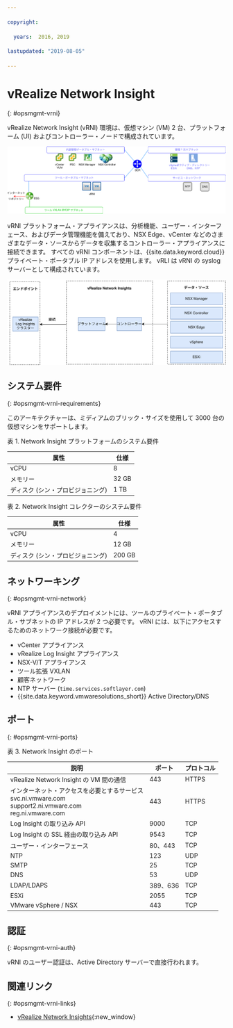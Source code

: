 ```yaml
---

copyright:

  years:  2016, 2019

lastupdated: "2019-08-05"

---
```


# vRealize Network Insight
{: #opsmgmt-vrni}

vRealize Network Insight (vRNI) 環境は、仮想マシン (VM) 2 台、プラットフォーム (UI) およびコントローラー・ノードで構成されています。

![Network Insights の図](../../images/opsmgmt-vrninw.svg "Network Insights の図")

vRNI プラットフォーム・アプライアンスは、分析機能、ユーザー・インターフェース、およびデータ管理機能を備えており、NSX Edge、vCenter などのさまざまなデータ・ソースからデータを収集するコントローラー・アプライアンスに接続できます。 すべての vRNI コンポーネントは、{{site.data.keyword.cloud}} プライベート・ポータブル IP アドレスを使用します。 vRLI は vRNI の syslog サーバーとして構成されています。

![Network Insights のコンポーネント](../../images/opsmgmt-vrnicomponents.svg "Network Insights のコンポーネント")

## システム要件
{: #opsmgmt-vrni-requirements}

このアーキテクチャーは、ミディアムのブリック・サイズを使用して 3000 台の仮想マシンをサポートします。

表 1. Network Insight プラットフォームのシステム要件

| 属性 | 仕様 |
|---|---|
| vCPU | 8 |
| メモリー | 32 GB |
| ディスク (シン・プロビジョニング) | 1 TB |

表 2. Network Insight コレクターのシステム要件

| 属性 | 仕様 |
|---|---|
| vCPU | 4 |
| メモリー | 12 GB |
| ディスク (シン・プロビジョニング) | 200 GB |

## ネットワーキング
{: #opsmgmt-vrni-network}

vRNI アプライアンスのデプロイメントには、ツールのプライベート・ポータブル・サブネットの IP アドレスが 2 つ必要です。 vRNI には、以下にアクセスするためのネットワーク接続が必要です。
* vCenter アプライアンス
* vRealize Log Insight アプライアンス
* NSX-V/T アプライアンス
* ツール拡張 VXLAN
* 顧客ネットワーク
* NTP サーバー (`time.services.softlayer.com`)
* {{site.data.keyword.vmwaresolutions_short}} Active Directory/DNS

## ポート
{: #opsmgmt-vrni-ports}

表 3. Network Insight のポート

| 説明 |ポート | プロトコル |
|---|---|---|
| vRealize Network Insight の VM 間の通信 | 443 | HTTPS |
| インターネット・アクセスを必要とするサービス<br>svc.ni.vmware.com<br>support2.ni.vmware.com<br>reg.ni.vmware.com|443|HTTPS
| Log Insight の取り込み API | 9000 | TCP |
| Log Insight の SSL 経由の取り込み API | 9543 | TCP |
| ユーザー・インターフェース | 80、443 | TCP |
| NTP |123 | UDP |
| SMTP | 25 | TCP |
| DNS| 53 | UDP |
| LDAP/LDAPS | 389、636 | TCP |
| ESXi | 2055 | TCP |
| VMware vSphere / NSX | 443 | TCP |

## 認証
{: #opsmgmt-vrni-auth}

vRNI のユーザー認証は、Active Directory サーバーで直接行われます。

## 関連リンク
{: #opsmgmt-vrni-links}

* [vRealize Network Insights](https://docs.vmware.com/en/VMware-vRealize-Network-Insight/index.html){:new_window}

